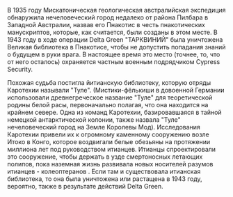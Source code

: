 В 1935 году Мискатоническая геологическая австралийская экспедиция обнаружила нечеловеческий город недалеко от района Пилбара в Западной Австралии, назвав его Пнакотис в честь пнакотических манускриптов, которые, как считается, были созданы в этом месте. В 1943 году в ходе операции Delta Green "ТАРКВИНИЙ" была уничтожена Великая библиотека в Пнакотисе, чтобы не допустить попадания знаний о будущем в руки врага. В настоящее время это место (точнее, то, что от него осталось) охраняется частным военным подрядчиком Cypress Security.

Похожая судьба постигла йитианскую библиотеку, которую отряды Каротехии называли "Туле". (Мистики-фёлькиши в довоенной Германии использовали древнегреческое название "Туле" для теоретической родины белой расы, первоначально полагая, что она находится на крайнем севере. Одна из команд Каротехии, базировавшаяся в тайной немецкой антарктической колонии, также назвала "Туле" нечеловеческий город на Земле Королевы Мод). Исследования Каротехии привели их к огромному каменному сооружению возле Итоко в Конго, которое воздвигали белые обезьяны на протяжении миллиона лет под руководством итианцев. Итианцы спроектировали это сооружение, чтобы держать в узде смертоносных летающих полипов, пока наземная жизнь развивала новых носителей разумов итианцев - колеоптеранов . Если там и существовала итианская библиотека, то она была уничтожена или растащена в 1943 году, вероятно, также в результате действий Delta Green.